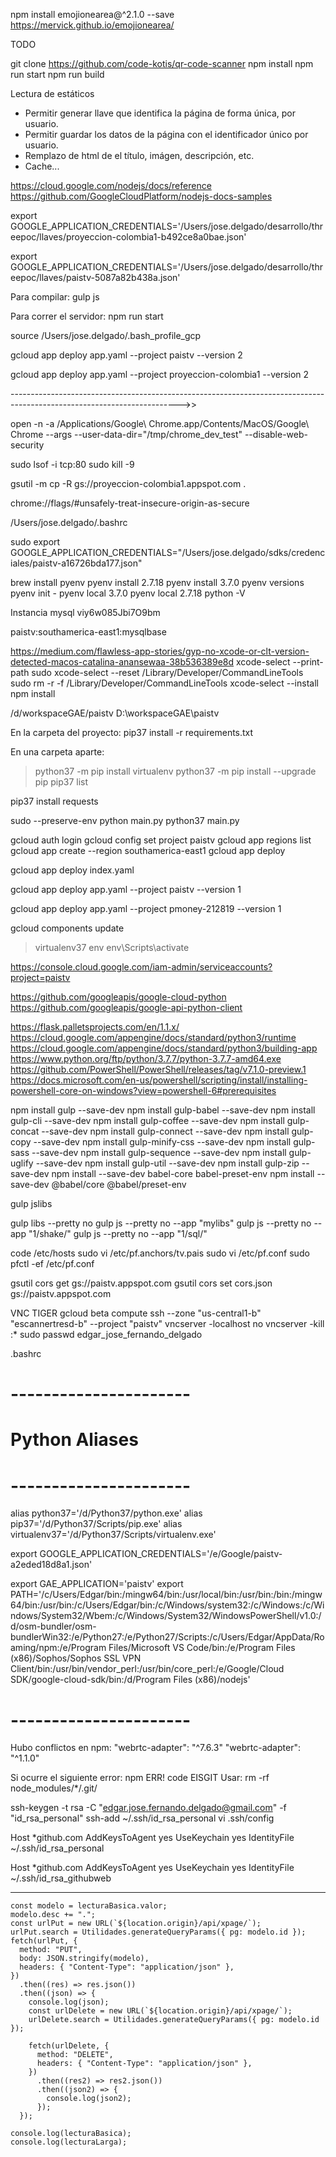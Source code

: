 
npm install emojionearea@^2.1.0 --save
https://mervick.github.io/emojionearea/

TODO

git clone https://github.com/code-kotis/qr-code-scanner
npm install
npm run start
npm run build

Lectura de estáticos
- Permitir generar llave que identifica la página de forma única, por usuario.
- Permitir guardar los datos de la página con el identificador único por usuario.
- Remplazo de html de el título, imágen, descripción, etc.
- Cache...

https://cloud.google.com/nodejs/docs/reference
https://github.com/GoogleCloudPlatform/nodejs-docs-samples

export GOOGLE_APPLICATION_CREDENTIALS='/Users/jose.delgado/desarrollo/threepoc/llaves/proyeccion-colombia1-b492ce8a0bae.json'

export GOOGLE_APPLICATION_CREDENTIALS='/Users/jose.delgado/desarrollo/threepoc/llaves/paistv-5087a82b438a.json'


Para compilar:
gulp js

Para correr el servidor:
npm run start

source /Users/jose.delgado/.bash_profile_gcp

gcloud app deploy app.yaml --project paistv --version 2

gcloud app deploy app.yaml --project proyeccion-colombia1 --version 2

------------------------------------------------------------------------------------------------------------------------>>

open -n -a /Applications/Google\ Chrome.app/Contents/MacOS/Google\ Chrome --args --user-data-dir="/tmp/chrome_dev_test" --disable-web-security


sudo lsof -i tcp:80
sudo kill -9 <PID>


gsutil -m cp -R gs://proyeccion-colombia1.appspot.com .

chrome://flags/#unsafely-treat-insecure-origin-as-secure

/Users/jose.delgado/.bashrc

sudo export GOOGLE_APPLICATION_CREDENTIALS="/Users/jose.delgado/sdks/credenciales/paistv-a16726bda177.json"

brew install pyenv
pyenv install 2.7.18
pyenv install 3.7.0
pyenv versions
pyenv init -
pyenv local 3.7.0
pyenv local 2.7.18
python -V

Instancia mysql
viy6w085Jbi7O9bm

paistv:southamerica-east1:mysqlbase

https://medium.com/flawless-app-stories/gyp-no-xcode-or-clt-version-detected-macos-catalina-anansewaa-38b536389e8d
xcode-select --print-path
sudo xcode-select --reset
/Library/Developer/CommandLineTools
sudo rm -r -f /Library/Developer/CommandLineTools
xcode-select --install
npm install

/d/workspaceGAE/paistv
D:\workspaceGAE\paistv

En la carpeta del proyecto:
pip37 install -r requirements.txt

En una carpeta aparte:

>python37 -m pip install virtualenv
>python37 -m pip install --upgrade pip
>pip37 list

pip37 install requests

sudo --preserve-env python main.py
python37 main.py


gcloud auth login
gcloud config set project paistv
gcloud app regions list
gcloud app create --region southamerica-east1
gcloud app deploy

gcloud app deploy index.yaml

gcloud app deploy app.yaml --project paistv --version 1

gcloud app deploy app.yaml --project pmoney-212819 --version 1

gcloud components update

>virtualenv37 env
env\Scripts\activate

https://console.cloud.google.com/iam-admin/serviceaccounts?project=paistv

https://github.com/googleapis/google-cloud-python
https://github.com/googleapis/google-api-python-client

https://flask.palletsprojects.com/en/1.1.x/
https://cloud.google.com/appengine/docs/standard/python3/runtime
https://cloud.google.com/appengine/docs/standard/python3/building-app
https://www.python.org/ftp/python/3.7.7/python-3.7.7-amd64.exe
https://github.com/PowerShell/PowerShell/releases/tag/v7.1.0-preview.1
https://docs.microsoft.com/en-us/powershell/scripting/install/installing-powershell-core-on-windows?view=powershell-6#prerequisites


npm install gulp --save-dev
npm install gulp-babel --save-dev
npm install gulp-cli --save-dev
npm install gulp-coffee --save-dev
npm install gulp-concat --save-dev
npm install gulp-connect --save-dev
npm install gulp-copy --save-dev
npm install gulp-minify-css --save-dev
npm install gulp-sass --save-dev
npm install gulp-sequence --save-dev
npm install gulp-uglify --save-dev
npm install gulp-util --save-dev
npm install gulp-zip --save-dev
npm install --save-dev babel-core babel-preset-env
npm install --save-dev @babel/core @babel/preset-env

gulp jslibs

gulp libs --pretty no
gulp js --pretty no --app "mylibs"
gulp js --pretty no --app "1/shake/"
gulp js --pretty no --app "1/sql/"

code /etc/hosts
sudo vi /etc/pf.anchors/tv.pais
sudo vi /etc/pf.conf
sudo pfctl -ef /etc/pf.conf

gsutil cors get gs://paistv.appspot.com
gsutil cors set cors.json gs://paistv.appspot.com

VNC TIGER
gcloud beta compute ssh --zone "us-central1-b" "escannertresd-b" --project "paistv"
vncserver -localhost no
vncserver -kill :*
sudo passwd edgar_jose_fernando_delgado

.bashrc
# ----------------------
# Python Aliases
# ----------------------
alias python37='/d/Python37/python.exe'
alias pip37='/d/Python37/Scripts/pip.exe'
alias virtualenv37='/d/Python37/Scripts/virtualenv.exe'

export GOOGLE_APPLICATION_CREDENTIALS='/e/Google/paistv-a2eded18d8a1.json'

export GAE_APPLICATION='paistv'
export PATH='/c/Users/Edgar/bin:/mingw64/bin:/usr/local/bin:/usr/bin:/bin:/mingw64/bin:/usr/bin:/c/Users/Edgar/bin:/c/Windows/system32:/c/Windows:/c/Windows/System32/Wbem:/c/Windows/System32/WindowsPowerShell/v1.0:/d/osm-bundler/osm-bundlerWin32:/e/Python27:/e/Python27/Scripts:/c/Users/Edgar/AppData/Roaming/npm:/e/Program Files/Microsoft VS Code/bin:/e/Program Files (x86)/Sophos/Sophos SSL VPN Client/bin:/usr/bin/vendor_perl:/usr/bin/core_perl:/e/Google/Cloud SDK/google-cloud-sdk/bin:/d/Program Files (x86)/nodejs'
# ----------------------

Hubo conflictos en npm:
    "webrtc-adapter": "^7.6.3"
    "webrtc-adapter": "^1.1.0"

Si ocurre el siguiente error:
npm ERR! code EISGIT
Usar:
rm -rf node_modules/*/.git/


ssh-keygen -t rsa -C "edgar.jose.fernando.delgado@gmail.com" -f "id_rsa_personal"
ssh-add ~/.ssh/id_rsa_personal
vi .ssh/config

Host *github.com
  AddKeysToAgent yes
  UseKeychain yes
  IdentityFile ~/.ssh/id_rsa_personal

Host *github.com
  AddKeysToAgent yes
  UseKeychain yes
  IdentityFile ~/.ssh/id_rsa_githubweb


  --------


    const modelo = lecturaBasica.valor;
    modelo.desc += ".";
    const urlPut = new URL(`${location.origin}/api/xpage/`);
    urlPut.search = Utilidades.generateQueryParams({ pg: modelo.id });
    fetch(urlPut, {
      method: "PUT",
      body: JSON.stringify(modelo),
      headers: { "Content-Type": "application/json" },
    })
      .then((res) => res.json())
      .then((json) => {
        console.log(json);
        const urlDelete = new URL(`${location.origin}/api/xpage/`);
        urlDelete.search = Utilidades.generateQueryParams({ pg: modelo.id });

        fetch(urlDelete, {
          method: "DELETE",
          headers: { "Content-Type": "application/json" },
        })
          .then((res2) => res2.json())
          .then((json2) => {
            console.log(json2);
          });
      });

    console.log(lecturaBasica);
    console.log(lecturaLarga);